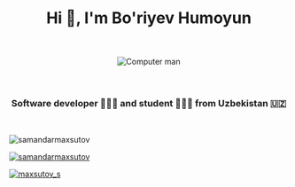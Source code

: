 <h1 align="center">Hi 👋, I'm Bo'riyev Humoyun </h1>


<br>
<br>
<div align="center" >
<img src="my_gif2.gif" alt="Computer man" style="width:100% margin: auto "> 
</div>
<br>
<br>

<h3 align="center"> Software developer 👨🏽‍💻 and student 🧑🏻‍🎓 from Uzbekistan 🇺🇿</h3>
<br>
<p align="left"> <img src="https://komarev.com/ghpvc/?username=samandarmaxsutov&label=Profile%20views&color=0e75b6&style=flat" alt="samandarmaxsutov" /> </p>

<p align="left"> <a href="https://github.com/ryo-ma/github-profile-trophy"><img src="https://github-profile-trophy.vercel.app/?username=samandarmaxsutov" alt="samandarmaxsutov" /></a> </p>

<p align="left"> <a href="https://twitter.com/maxsutov_s" target="blank"><img src="https://img.shields.io/twitter/follow/maxsutov_s?logo=twitter&style=for-the-badge" alt="maxsutov_s" /></a> </p>





